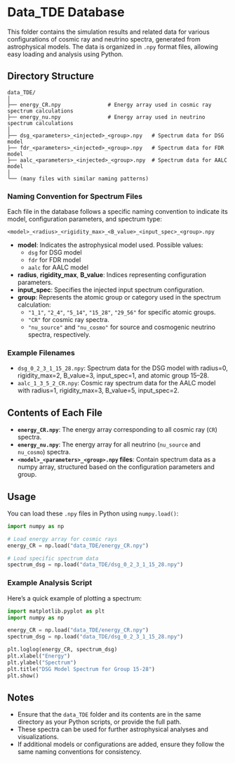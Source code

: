 
# Data_TDE Database

This folder contains the simulation results and related data for various configurations of cosmic ray and neutrino spectra, generated from astrophysical models. The data is organized in `.npy` format files, allowing easy loading and analysis using Python.

## Directory Structure

```
data_TDE/
│
├── energy_CR.npy               # Energy array used in cosmic ray spectrum calculations
├── energy_nu.npy               # Energy array used in neutrino spectrum calculations
│
├── dsg_<parameters>_<injected>_<group>.npy   # Spectrum data for DSG model
├── fdr_<parameters>_<injected>_<group>.npy   # Spectrum data for FDR model
├── aalc_<parameters>_<injected>_<group>.npy  # Spectrum data for AALC model
│
└── (many files with similar naming patterns)
```

### Naming Convention for Spectrum Files

Each file in the database follows a specific naming convention to indicate its model, configuration parameters, and spectrum type:

```
<model>_<radius>_<rigidity_max>_<B_value>_<input_spec>_<group>.npy
```

- **model**: Indicates the astrophysical model used. Possible values:
  - `dsg` for DSG model
  - `fdr` for FDR model
  - `aalc` for AALC model
- **radius**, **rigidity_max**, **B_value**: Indices representing configuration parameters.
- **input_spec**: Specifies the injected input spectrum configuration.
- **group**: Represents the atomic group or category used in the spectrum calculation:
  - `"1_1"`, `"2_4"`, `"5_14"`, `"15_28"`, `"29_56"` for specific atomic groups.
  - `"CR"` for cosmic ray spectra.
  - `"nu_source"` and `"nu_cosmo"` for source and cosmogenic neutrino spectra, respectively.

### Example Filenames

- `dsg_0_2_3_1_15_28.npy`: Spectrum data for the DSG model with radius=0, rigidity_max=2, B_value=3, input_spec=1, and atomic group 15–28.
- `aalc_1_3_5_2_CR.npy`: Cosmic ray spectrum data for the AALC model with radius=1, rigidity_max=3, B_value=5, input_spec=2.

## Contents of Each File

- **`energy_CR.npy`**: The energy array corresponding to all cosmic ray (`CR`) spectra.
- **`energy_nu.npy`**: The energy array for all neutrino (`nu_source` and `nu_cosmo`) spectra.
- **`<model>_<parameters>_<group>.npy` files**: Contain spectrum data as a numpy array, structured based on the configuration parameters and group.

## Usage

You can load these `.npy` files in Python using `numpy.load()`:

```python
import numpy as np

# Load energy array for cosmic rays
energy_CR = np.load("data_TDE/energy_CR.npy")

# Load specific spectrum data
spectrum_dsg = np.load("data_TDE/dsg_0_2_3_1_15_28.npy")
```

### Example Analysis Script

Here’s a quick example of plotting a spectrum:

```python
import matplotlib.pyplot as plt
import numpy as np

energy_CR = np.load("data_TDE/energy_CR.npy")
spectrum_dsg = np.load("data_TDE/dsg_0_2_3_1_15_28.npy")

plt.loglog(energy_CR, spectrum_dsg)
plt.xlabel("Energy")
plt.ylabel("Spectrum")
plt.title("DSG Model Spectrum for Group 15-28")
plt.show()
```

## Notes

- Ensure that the `data_TDE` folder and its contents are in the same directory as your Python scripts, or provide the full path.
- These spectra can be used for further astrophysical analyses and visualizations.
- If additional models or configurations are added, ensure they follow the same naming conventions for consistency.
